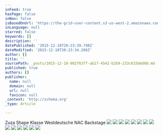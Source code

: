 ```yaml
---
inFeed: true
hasPage: false
inNav: false
isBasedOnUrl: 'https://the-grid-user-content.s3-us-west-2.amazonaws.com/4530071c-a259-4e48-8804-36cb1240a403.jpg'
inLanguage: null
starred: false
keywords: []
description: ''
datePublished: '2015-12-18T20:23:39.748Z'
dateModified: '2015-12-18T20:23:34.206Z'
author: []
title: ''
sourcePath: _posts/2015-12-18-982f63ff-ab17-4542-b2b9-233c615b6d60.md
published: true
authors: []
publisher:
  name: null
  domain: null
  url: null
  favicon: null
_context: 'http://schema.org'
_type: Article

---
```

Zuza Shape Klasse Westdeutsche NAC Backstage
![](https://the-grid-user-content.s3-us-west-2.amazonaws.com/928d8ab8-1cd8-464d-bfaa-8e2df9f72885.jpg)
![](https://the-grid-user-content.s3-us-west-2.amazonaws.com/4530071c-a259-4e48-8804-36cb1240a403.jpg)
![](https://the-grid-user-content.s3-us-west-2.amazonaws.com/109ee09e-907f-489b-bf68-7c9f04257793.jpg)
![](https://the-grid-user-content.s3-us-west-2.amazonaws.com/ff7d5845-201e-4ade-a317-27113dba627e.jpg)
![](https://the-grid-user-content.s3-us-west-2.amazonaws.com/ccbc3c4f-463b-4074-a54c-11455fc9a31b.jpg)
![](https://the-grid-user-content.s3-us-west-2.amazonaws.com/aa5de23f-8d3b-4d31-a166-5eb361501e42.jpg)
![](https://the-grid-user-content.s3-us-west-2.amazonaws.com/fb8e307f-b093-460e-aa18-e3517c22c042.jpg)
![](https://the-grid-user-content.s3-us-west-2.amazonaws.com/3f94def9-17e2-4654-834a-5702f5da098a.jpg)
![](https://the-grid-user-content.s3-us-west-2.amazonaws.com/d671172c-6d2b-42ac-8b7d-374c3251c769.jpg)
![](https://the-grid-user-content.s3-us-west-2.amazonaws.com/40903bee-17ac-4b22-b937-a44551010290.jpg)
![](https://the-grid-user-content.s3-us-west-2.amazonaws.com/2e505c81-4829-4ccd-9938-eb79a3818f23.jpg)
![](https://the-grid-user-content.s3-us-west-2.amazonaws.com/874af0df-fd9f-4e9e-8939-404087861cd1.jpg)
![](https://the-grid-user-content.s3-us-west-2.amazonaws.com/21255fee-98ba-44e3-bad6-d6c091c6df93.jpg)
![](https://the-grid-user-content.s3-us-west-2.amazonaws.com/346be145-85ce-4744-bb4a-1566c19834db.jpg)